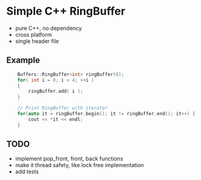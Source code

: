 # Simple C++ RingBuffer

- pure C++, no dependency
- cross platform
- single header file

## Example

``` C++
    Buffers::RingBuffer<int> ringBuffer(8);
    for( int i = 0; i < 4; ++i )
    {
        ringBuffer.add( i );
    }

    // Print RingBuffer with iterator
    for(auto it = ringBuffer.begin(); it != ringBuffer.end(); it++) {
        cout << *it << endl;
    }
```

## TODO
- implement pop_front, front, back functions
- make it thread safety, like lock free implementation
- add tests 
